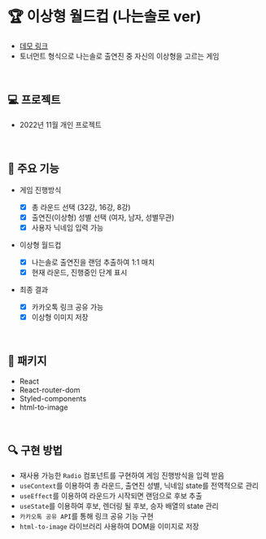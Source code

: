 # 🏆 이상형 월드컵 (나는솔로 ver)

- [데모 링크](#)
- 토너먼트 형식으로 나는솔로 출연진 중 자신의 이상형을 고르는 게임

<br>

## 💻 프로젝트

- 2022년 11월 개인 프로젝트

<br>

## 📌 주요 기능

- 게임 진행방식

  - [x] 총 라운드 선택 (32강, 16강, 8강)
  - [x] 출연진(이상형) 성별 선택 (여자, 남자, 성별무관)
  - [x] 사용자 닉네임 입력 가능

- 이상형 월드컵

  - [x] 나는솔로 출연진을 랜덤 추출하여 1:1 매치
  - [x] 현재 라운드, 진행중인 단계 표시

- 최종 결과
  - [x] 카카오톡 링크 공유 가능
  - [x] 이상형 이미지 저장

<br>

## 🔨 패키지

- React
- React-router-dom
- Styled-components
- html-to-image

<br>

## 🔍 구현 방법

- 재사용 가능한 `Radio` 컴포넌트를 구현하여 게임 진행방식을 입력 받음
- `useContext`를 이용하여 총 라운드, 출연진 성별, 닉네임 state를 전역적으로 관리
- `useEffect`를 이용하여 라운드가 시작되면 랜덤으로 후보 추출
- `useState`를 이용하여 후보, 렌더링 될 후보, 승자 배열의 state 관리
- `카카오톡 공유 API`를 통해 링크 공유 기능 구현
- `html-to-image` 라이브러리 사용하여 DOM을 이미지로 저장
